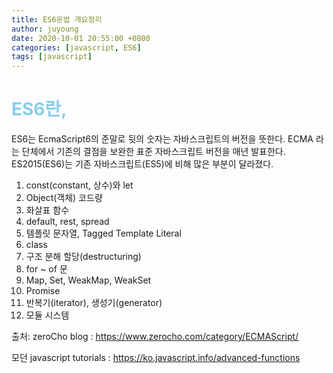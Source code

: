 ```yaml
---
title: ES6문법 개요정리
author: juyoung
date: 2020-10-01 20:55:00 +0800
categories: [javascript, ES6]
tags: [javascript]
---
```


# <font color=skyblue>ES6란, </font> 
ES6는 EcmaScript6의 준말로 뒷의 숫자는 자바스크립트의 버전을 뜻한다. ECMA 라는 단체에서 기존의 결점을 보완한 표준 자바스크립트 버전을 매년 발표한다.  ES2015(ES6)는 기존 자바스크립트(ES5)에 비해 많은 부분이 달라졌다.

1. const(constant, 상수)와 let
2. Object(객체) 코드량
3. 화살표 함수 
4. default, rest, spread
5. 템플릿 문자열, Tagged Template Literal
6. class
7. 구조 분해 할당(destructuring)
8. for ~ of 문
9. Map, Set, WeakMap, WeakSet
10. Promise
11. 반복기(iterator), 생성기(generator)
12. 모듈 시스템

출처:
zeroCho blog : <https://www.zerocho.com/category/ECMAScript/>

모던 javascript tutorials : <https://ko.javascript.info/advanced-functions>